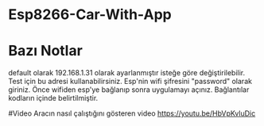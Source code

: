 # Esp8266-Car-With-App

# Bazı Notlar
default olarak 192.168.1.31 olarak ayarlanmıştır isteğe göre değiştirilebilir.
Test için bu adresi kullanabilirsiniz.
Esp'nin wifi şifresini "password" olarak giriniz.
Önce wifiden esp'ye bağlanıp sonra uygulamayı açınız. Bağlantılar kodların içinde
belirtilmiştir. 

#Video
Aracın nasıl çalıştığını gösteren video
https://youtu.be/HbVpKvluDic
